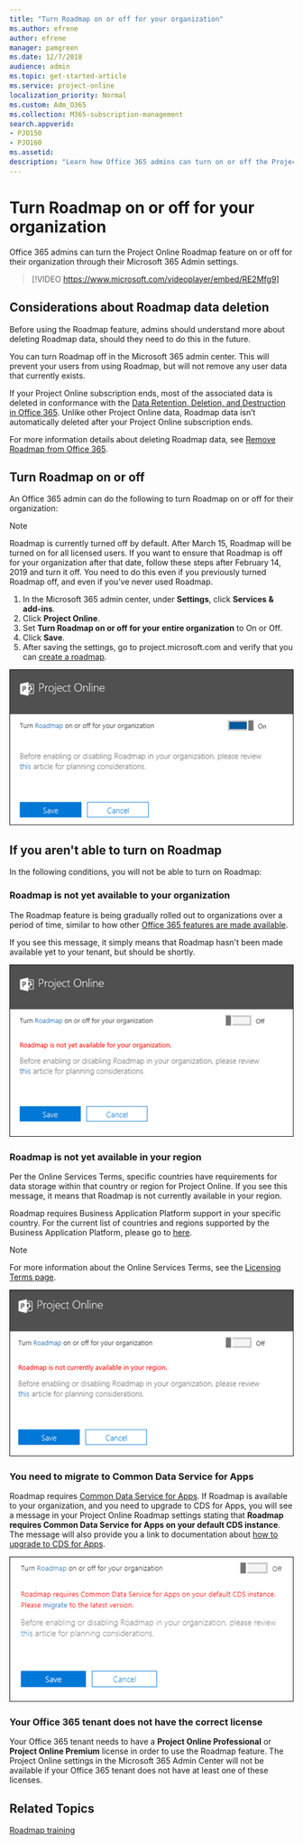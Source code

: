 ```yaml
---
title: "Turn Roadmap on or off for your organization"
ms.author: efrene
author: efrene
manager: pamgreen
ms.date: 12/7/2018
audience: admin
ms.topic: get-started-article
ms.service: project-online
localization_priority: Normal
ms.custom: Adm_O365
ms.collection: M365-subscription-management
search.appverid:
- PJO150
- PJO160
ms.assetid: 
description: "Learn how Office 365 admins can turn on or off the Project Online Roadmap feature for their organizations."
---
```


# Turn Roadmap on or off for your organization

Office 365 admins can turn the Project Online Roadmap feature on or off for their organization through their Microsoft 365 Admin settings.


> [!VIDEO https://www.microsoft.com/videoplayer/embed/RE2Mfg9]


## Considerations about Roadmap data deletion

Before using the Roadmap feature, admins should understand more about deleting Roadmap data, should they need to do this in the future.
  
You can turn Roadmap off in the Microsoft 365 admin center. This will prevent your users from using Roadmap, but will not remove any user data that currently exists. 

If your Project Online subscription ends, most of the associated data is deleted in conformance with the [Data Retention, Deletion, and Destruction in Office 365](https://docs.microsoft.com/office365/securitycompliance/office-365-data-retention-deletion-and-destruction-overview). Unlike other Project Online data, Roadmap data isn’t automatically deleted after your Project Online subscription ends.

For more information details about deleting Roadmap data, see 
[Remove Roadmap from Office 365](remove-roadmap-from-office-365.md).

## Turn Roadmap on or off

An Office 365 admin can do the following to turn Roadmap on or off for their organization:
> [!NOTE]
> Roadmap is currently turned off by default. After March 15, Roadmap will be turned on for all licensed users. If you want to ensure that Roadmap is off for your organization after that date, follow these steps after February 14, 2019 and turn it off. You need to do this even if you previously turned Roadmap off, and even if you’ve never used Roadmap. 
 
1. In the Microsoft 365 admin center, under **Settings**, click **Services & add-ins**.
2. Click **Project Online**.
3. Set **Turn Roadmap on or off for your entire organization** to On or Off.
4. Click **Save**.
5. After saving the settings, go to project.microsoft.com and verify that you can [create a roadmap](https://support.office.com/article/video-create-a-roadmap-6c1828da-203e-4c5b-9739-fdd837021feb?ui=en-US&rs=en-US&ad=US).

![Roadmap Setting](media/roadmapToggle.png)

    
## If you aren't able to turn on Roadmap

In the following conditions, you will not be able to turn on Roadmap:

### Roadmap is not yet available to your organization

The Roadmap feature is being gradually rolled out to organizations over a period of time, similar to how other [Office 365 features are made available](https://support.office.com/article/when-do-i-get-the-newest-features-in-for-office-365-da36192c-58b9-4bc9-8d51-bb6eed468516).

If you see this message, it simply means that Roadmap hasn't been made available yet to your tenant, but should be shortly.

![Roadmap not available](media/roadmapNA.png)
  
 
### Roadmap is not yet available in your region

Per the Online Services Terms, specific countries have requirements for data storage within that country or region for Project Online. If you see this message, it means that Roadmap is not currently available in your region.

Roadmap requires Business Application Platform support in your specific country.  For the current list of countries and regions supported by the Business Application Platform, please go to [here](https://www.microsoft.com/TrustCenter/CloudServices/business-application-platform/data-location).

> [!NOTE]
> For more information about the Online Services Terms, see the [Licensing Terms page](https://www.microsoft.com/licensing/product-licensing/products).

![Roadmap not available](media/roadmapRegion.png)


### You need to migrate to Common Data Service for Apps

Roadmap requires [Common Data Service for Apps](https://powerapps.microsoft.com/blog/cds-for-apps-march/).  If Roadmap is available to your organization, and you need to upgrade to CDS for Apps, you will see a message in your Project Online Roadmap settings stating that **Roadmap requires Common Data Service for Apps on your default CDS instance**.  The message will also provide you a link to documentation about [how to upgrade to CDS for Apps](https://go.microsoft.com/fwlink/?linkid=2030786).

![Roadmap not available](media/CDSMigrate.png)

### Your Office 365 tenant does not have the correct license

Your Office 365 tenant needs to have a **Project Online Professional** or **Project Online Premium** license in order to use the Roadmap feature.  The Project Online settings in the Microsoft 365 Admin Center will not be available if your Office 365 tenant does not have at least one of these licenses.



## Related Topics

[Roadmap training](https://support.office.com/article/video-welcome-to-roadmap-57764149-51b8-468f-a50d-9ea6a4fd835a)
<a name="step5"> </a>




  

